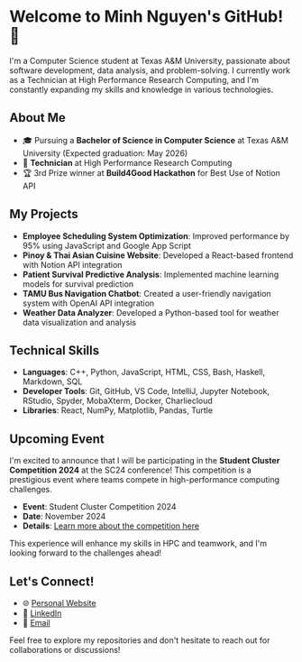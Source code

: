 # Welcome to Minh Nguyen's GitHub! 👋

I'm a Computer Science student at Texas A&M University, passionate about software development, data analysis, and problem-solving. I currently work as a Technician at High Performance Research Computing, and I'm constantly expanding my skills and knowledge in various technologies.

## About Me

- 🎓 Pursuing a **Bachelor of Science in Computer Science** at Texas A&M University (Expected graduation: May 2026)
- 💼 **Technician** at High Performance Research Computing
- 🏆 3rd Prize winner at **Build4Good Hackathon** for Best Use of Notion API

## My Projects

- **Employee Scheduling System Optimization**: Improved performance by 95% using JavaScript and Google App Script
- **Pinoy & Thai Asian Cuisine Website**: Developed a React-based frontend with Notion API integration
- **Patient Survival Predictive Analysis**: Implemented machine learning models for survival prediction
- **TAMU Bus Navigation Chatbot**: Created a user-friendly navigation system with OpenAI API integration
- **Weather Data Analyzer**: Developed a Python-based tool for weather data visualization and analysis

## Technical Skills

- **Languages**: C++, Python, JavaScript, HTML, CSS, Bash, Haskell, Markdown, SQL
- **Developer Tools**: Git, GitHub, VS Code, IntelliJ, Jupyter Notebook, RStudio, Spyder, MobaXterm, Docker, Charliecloud
- **Libraries**: React, NumPy, Matplotlib, Pandas, Turtle

## Upcoming Event

I'm excited to announce that I will be participating in the **Student Cluster Competition 2024** at the SC24 conference! This competition is a prestigious event where teams compete in high-performance computing challenges.

- **Event**: Student Cluster Competition 2024
- **Date**: November 2024
- **Details**: <a href="https://sc24.supercomputing.org/2024/09/teams-compete-in-the-ultimate-hpc-challenge-at-sc24/" target="_blank">Learn more about the competition here</a>


This experience will enhance my skills in HPC and teamwork, and I'm looking forward to the challenges ahead!

## Let's Connect!
- 🌐 <a href="https://people.tamu.edu/~mhnguyen/" target="_blank">Personal Website</a>
- 💼 <a href="https://www.linkedin.com/in/minhnguyenvn/" target="_blank">LinkedIn</a>
- 📧 <a href="mailto:mhnguyen@tamu.edu" target="_blank">Email</a>

Feel free to explore my repositories and don't hesitate to reach out for collaborations or discussions!